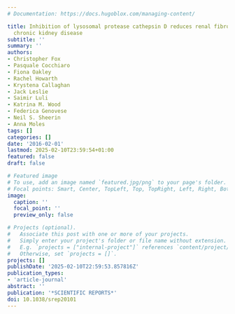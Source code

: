 ```yaml
---
# Documentation: https://docs.hugoblox.com/managing-content/

title: Inhibition of lysosomal protease cathepsin D reduces renal fibrosis in murine
  chronic kidney disease
subtitle: ''
summary: ''
authors:
- Christopher Fox
- Pasquale Cocchiaro
- Fiona Oakley
- Rachel Howarth
- Krystena Callaghan
- Jack Leslie
- Saimir Luli
- Katrina M. Wood
- Federica Genovese
- Neil S. Sheerin
- Anna Moles
tags: []
categories: []
date: '2016-02-01'
lastmod: 2025-02-10T23:59:54+01:00
featured: false
draft: false

# Featured image
# To use, add an image named `featured.jpg/png` to your page's folder.
# Focal points: Smart, Center, TopLeft, Top, TopRight, Left, Right, BottomLeft, Bottom, BottomRight.
image:
  caption: ''
  focal_point: ''
  preview_only: false

# Projects (optional).
#   Associate this post with one or more of your projects.
#   Simply enter your project's folder or file name without extension.
#   E.g. `projects = ["internal-project"]` references `content/project/deep-learning/index.md`.
#   Otherwise, set `projects = []`.
projects: []
publishDate: '2025-02-10T22:59:53.857816Z'
publication_types:
- 'article-journal'
abstract: ''
publication: '*SCIENTIFIC REPORTS*'
doi: 10.1038/srep20101
---
```

